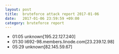 ```yaml
---
layout: post
title:  bruteforce attack report 2017-01-06
date:   2017-01-06 23:59:59 +09:00
category: bruteforce report
---
```


* 01:05 unknown[195.22.127.240]
* 01:30 li692-98.members.linode.com[23.239.12.98]
* 05:29 unknown[82.145.59.67]
